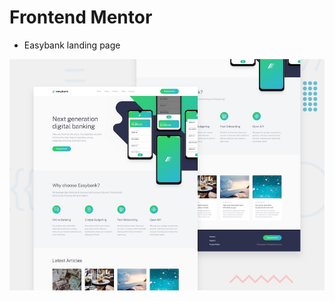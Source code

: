 # Frontend Mentor 
- Easybank landing page

![Design preview for the Easybank landing page coding challenge](./design/desktop-preview.jpg)

